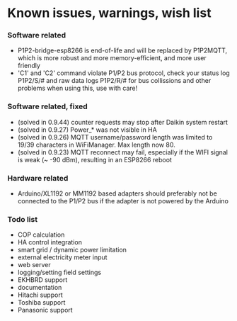 # Known issues, warnings, wish list

### Software related

 - P1P2-bridge-esp8266 is end-of-life and will be replaced by P1P2MQTT, which is more robust and more memory-efficient, and more user friendly
 - 'C1' and 'C2' command violate P1/P2 bus protocol, check your status log P1P2/S/# and raw data logs P1P2/R/# for bus collissions and other problems when using this, use with care!

### Software related, fixed

 - (solved in 0.9.44) counter requests may stop after Daikin system restart
 - (solved in 0.9.27) Power\_\* was not visible in HA
 - (solved in 0.9.26) MQTT username/password length was limited to 19/39 characters in WiFiManager. Max length now 80.
 - (solved in 0.9.23) MQTT reconnect may fail, especially if the WIFI signal is weak (~ -90 dBm), resulting in an ESP8266 reboot

### Hardware related

 - Arduino/XL1192 or MM1192 based adapters should preferably not be connected to the P1/P2 bus if the adapter is not powered by the Arduino

### Todo list

 - COP calculation
 - HA control integration
 - smart grid / dynamic power limitation
 - external electricity meter input
 - web server
 - logging/setting field settings
 - EKHBRD support
 - documentation
 - Hitachi support
 - Toshiba support
 - Panasonic support
